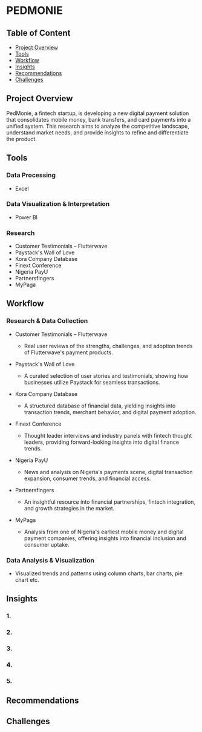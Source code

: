 # PEDMONIE

## Table of Content
- [Project Overview](#Project-Overview)
- [Tools](#Tools)
- [Workflow](#Workflow)
- [Insights](#Insights)
- [Recommendations](#Recommendations)
- [Challenges](#Challenges)

## Project Overview
PedMonie, a fintech startup, is developing a new digital payment solution that consolidates mobile money, bank transfers, and card payments into a unified system. This research aims to analyze the competitive landscape, understand market needs, and provide insights to refine and differentiate the product.

## Tools
### Data Processing
- Excel

### Data Visualization & Interpretation
- Power BI

### Research
- Customer Testimonials – Flutterwave
- Paystack's Wall of Love
- Kora Company Database
- Finext Conference
- Nigeria PayU
- Partnersfingers
- MyPaga

## Workflow
### Research & Data Collection
- Customer Testimonials – Flutterwave
  - Real user reviews of the strengths, challenges, and adoption trends of Flutterwave's payment products.

- Paystack's Wall of Love
  - A curated selection of user stories and testimonials, showing how businesses utilize Paystack for seamless transactions.

- Kora Company Database
  - A structured database of financial data, yielding insights into transaction trends, merchant behavior, and digital payment adoption.

- Finext Conference
  - Thought leader interviews and industry panels with fintech thought leaders, providing forward-looking insights into digital finance trends.

- Nigeria PayU
  - News and analysis on Nigeria's payments scene, digital transaction expansion, consumer trends, and financial access.

- Partnersfingers
  - An insightful resource into financial partnerships, fintech integration, and growth strategies in the market.

- MyPaga
  - Analysis from one of Nigeria's earliest mobile money and digital payment companies, offering insights into financial inclusion and consumer uptake.

### Data Analysis & Visualization
- Visualized trends and patterns using column charts, bar charts, pie chart etc.

## Insights
### 1.

### 2. 

### 3. 

### 4. 

### 5. 

## Recommendations

## Challenges
